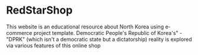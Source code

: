 # RedStarShop
This website is an educational resource about North Korea using e-commerce project template.
Democratic People's Republic of Korea's" - "DPRK" (which isn't a democratic state but a dictatorship) reality is explored via various features of this online shop
